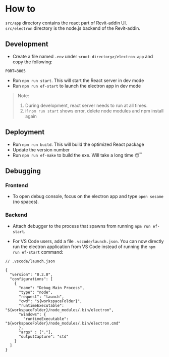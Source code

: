 # How to
`src/app` directory contains the react part of Revit-addin UI. <br>
`src/electron` directory is the node.js backend of the Revit-addin.

## Development

- Create a file named `.env` under `<root-directory>/electron-app` and copy the following:

```
PORT=3005
```

- Run `npm run start`. This will start the React server in dev mode
- Run `npm run ef-start` to launch the electron app in dev mode

> Note:
> 1. During development, react server needs to run at all times.
> 2. if `npm run start` shows error, delete node modules and npm install again


## Deployment

- Run `npm run build`. This will build the optimized React package
- Update the version number
- Run `npm run ef-make` to build the exe. Will take a long time 😴

## Debugging

### Frontend

- To open debug console, focus on the electron app and type `open sesame` (no spaces).

### Backend

- Attach debugger to the process that spawns from running `npm run ef-start`.

- For VS Code users, add a file `.vscode/launch.json`. You can now directly run the electron application from VS Code instead of running the `npm run ef-start` command:

```
// .vscode/launch.json

{
  "version": "0.2.0",
  "configurations": [
    {
      "name": "Debug Main Process",
      "type": "node",
      "request": "launch",
      "cwd": "${workspaceFolder}",
      "runtimeExecutable": "${workspaceFolder}/node_modules/.bin/electron",
      "windows": {
        "runtimeExecutable": "${workspaceFolder}/node_modules/.bin/electron.cmd"
      },
      "args" : ["."],
      "outputCapture": "std"
    }
  ]
}
```
